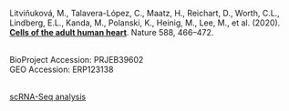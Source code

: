 Litviňuková, M., Talavera-López, C., Maatz, H., Reichart, D., Worth, C.L., Lindberg, E.L., Kanda, M., Polanski, K., Heinig, M., Lee, M., et al. (2020). **[Cells of the adult human heart](https://doi.org/10.1038/s41586-020-2797-4)**. Nature 588, 466–472.

<br>
BioProject Accession: PRJEB39602<br>
GEO Accession: ERP123138<br>
<br>

[scRNA-Seq analysis](
https://htmlpreview.github.io/?https://github.com/jlduan/Replica/blob/master/s41586-020-2797-4/notebooks/analyze_hca_heart.html)<br>
